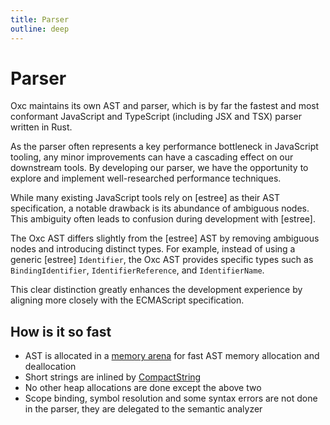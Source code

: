 ```yaml
---
title: Parser
outline: deep
---
```


# Parser

Oxc maintains its own AST and parser, which is by far the fastest and most conformant JavaScript and TypeScript (including JSX and TSX) parser written in Rust.

As the parser often represents a key performance bottleneck in JavaScript tooling,
any minor improvements can have a cascading effect on our downstream tools.
By developing our parser, we have the opportunity to explore and implement well-researched performance techniques.

While many existing JavaScript tools rely on [estree] as their AST specification,
a notable drawback is its abundance of ambiguous nodes.
This ambiguity often leads to confusion during development with [estree].

The Oxc AST differs slightly from the [estree] AST by removing ambiguous nodes and introducing distinct types.
For example, instead of using a generic [estree] `Identifier`,
the Oxc AST provides specific types such as `BindingIdentifier`, `IdentifierReference`, and `IdentifierName`.

This clear distinction greatly enhances the development experience by aligning more closely with the ECMAScript specification.

## How is it so fast

- AST is allocated in a [memory arena](https://crates.io/crates/bumpalo) for fast AST memory allocation and deallocation
- Short strings are inlined by [CompactString](https://crates.io/crates/compact_str)
- No other heap allocations are done except the above two
- Scope binding, symbol resolution and some syntax errors are not done in the parser, they are delegated to the semantic analyzer
